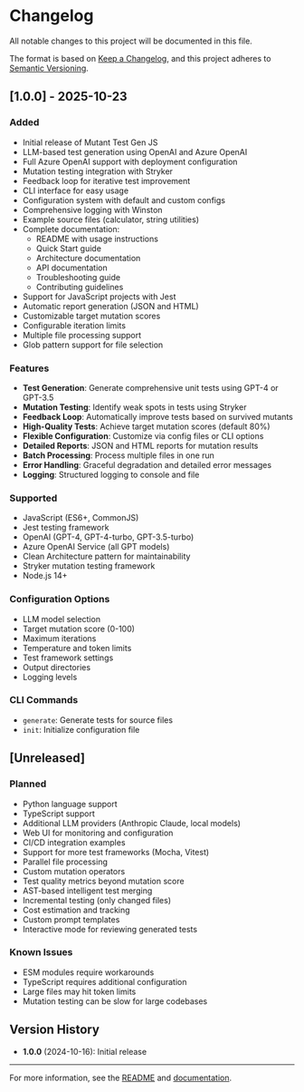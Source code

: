 # Changelog

All notable changes to this project will be documented in this file.

The format is based on [Keep a Changelog](https://keepachangelog.com/en/1.0.0/),
and this project adheres to [Semantic Versioning](https://semver.org/spec/v2.0.0.html).

## [1.0.0] - 2025-10-23

### Added

- Initial release of Mutant Test Gen JS
- LLM-based test generation using OpenAI and Azure OpenAI
- Full Azure OpenAI support with deployment configuration
- Mutation testing integration with Stryker
- Feedback loop for iterative test improvement
- CLI interface for easy usage
- Configuration system with default and custom configs
- Comprehensive logging with Winston
- Example source files (calculator, string utilities)
- Complete documentation:
  - README with usage instructions
  - Quick Start guide
  - Architecture documentation
  - API documentation
  - Troubleshooting guide
  - Contributing guidelines
- Support for JavaScript projects with Jest
- Automatic report generation (JSON and HTML)
- Customizable target mutation scores
- Configurable iteration limits
- Multiple file processing support
- Glob pattern support for file selection

### Features

- **Test Generation**: Generate comprehensive unit tests using GPT-4 or GPT-3.5
- **Mutation Testing**: Identify weak spots in tests using Stryker
- **Feedback Loop**: Automatically improve tests based on survived mutants
- **High-Quality Tests**: Achieve target mutation scores (default 80%)
- **Flexible Configuration**: Customize via config files or CLI options
- **Detailed Reports**: JSON and HTML reports for mutation results
- **Batch Processing**: Process multiple files in one run
- **Error Handling**: Graceful degradation and detailed error messages
- **Logging**: Structured logging to console and file

### Supported

- JavaScript (ES6+, CommonJS)
- Jest testing framework
- OpenAI (GPT-4, GPT-4-turbo, GPT-3.5-turbo)
- Azure OpenAI Service (all GPT models)
- Clean Architecture pattern for maintainability
- Stryker mutation testing framework
- Node.js 14+

### Configuration Options

- LLM model selection
- Target mutation score (0-100)
- Maximum iterations
- Temperature and token limits
- Test framework settings
- Output directories
- Logging levels

### CLI Commands

- `generate`: Generate tests for source files
- `init`: Initialize configuration file

## [Unreleased]

### Planned

- Python language support
- TypeScript support
- Additional LLM providers (Anthropic Claude, local models)
- Web UI for monitoring and configuration
- CI/CD integration examples
- Support for more test frameworks (Mocha, Vitest)
- Parallel file processing
- Custom mutation operators
- Test quality metrics beyond mutation score
- AST-based intelligent test merging
- Incremental testing (only changed files)
- Cost estimation and tracking
- Custom prompt templates
- Interactive mode for reviewing generated tests

### Known Issues

- ESM modules require workarounds
- TypeScript requires additional configuration
- Large files may hit token limits
- Mutation testing can be slow for large codebases

## Version History

- **1.0.0** (2024-10-16): Initial release

---

For more information, see the [README](README.md) and [documentation](docs/).
